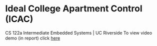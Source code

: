 # Ideal College Apartment Control (ICAC)
CS 122a Intermediate Embedded Systems | UC Riverside 
To view video demo (in report) click [here](https://drive.google.com/drive/folders/0B4lPfqjgFTpKM3dYcjJNbU5aWlU?usp=sharing)
